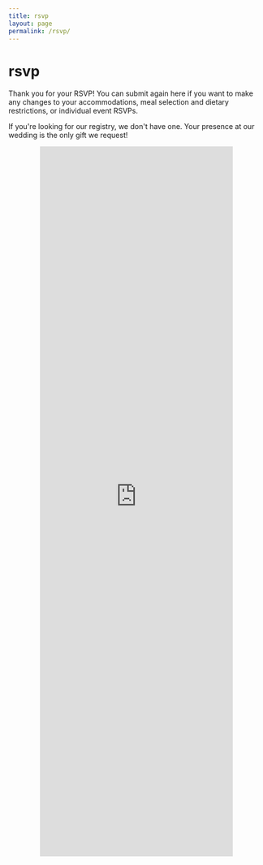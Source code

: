```yaml
---
title: rsvp
layout: page
permalink: /rsvp/
---
```

<h1> rsvp </h1>

<p>
Thank you for your RSVP! You can submit again here if you want to make any changes to your accommodations, meal selection and dietary restrictions, or individual event RSVPs.

If you're looking for our registry, we don't have one. Your presence at our wedding is the only gift we request!
</p>

<iframe name="redirect" style="display:none;"></iframe>
<form id="rsvp-form" action="https://docs.google.com/forms/u/0/d/e/1FAIpQLScqvqgEScOPdPIzU9tcuqQW2vE5z_70xHbqrzEf-1G5ZqAm8Q/formResponse"
  method="post" target="redirect" onsubmit="markFormAsSubmitted();">
  <iframe style="display:block;margin:auto;" src="https://docs.google.com/forms/d/e/1FAIpQLScqvqgEScOPdPIzU9tcuqQW2vE5z_70xHbqrzEf-1G5ZqAm8Q/viewform?embedded=true" width="380" height="1400" frameborder="0" marginheight="0" marginwidth="0">Loading…</iframe>
